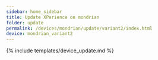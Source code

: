 ```yaml
---
sidebar: home_sidebar
title: Update XPerience on mondrian
folder: update
permalink: /devices/mondrian/update/variant2/index.html
device: mondrian_variant2
---
```

{% include templates/device_update.md %}
